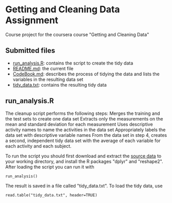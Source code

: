 Getting and Cleaning Data Assignment
====================================

Course project for the coursera course "Getting and Cleaning Data"

Submitted files
---------------
- [run_analysis.R](run_analysis.R): contains the script to create the tidy data
- [README.md](README.md): the current file
- [CodeBook.md](CodeBook.md): describes the process of tidying the data and lists the variables in the resulting data set
- [tidy_data.txt](tidy_data.txt): contains the resulting tidy data

run_analysis.R
--------------
The cleanup script performs the following steps:
Merges the training and the test sets to create one data set Extracts only the measurements on the mean and standard deviation for each measurement Uses descriptive activity names to name the activities in the data set Appropriately labels the data set with descriptive variable names From the data set in step 4, creates a second, independent tidy data set with the average of each variable for each activity and each subject.

To run the script you should first download and extract the [source data](https://d396qusza40orc.cloudfront.net/getdata%2Fprojectfiles%2FUCI%20HAR%20Dataset.zip) to your working directory, and install the R packages "dplyr" and "reshape2". After loading the script you can run it with
```
run_analysis()
```
The result is saved in a file called "tidy_data.txt". To load the tidy data, use
```
read.table("tidy_data.txt", header=TRUE)
```
